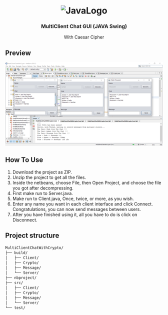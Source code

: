<h1 align="center">
    <img alt="JavaLogo" src="https://logos-marques.com/wp-content/uploads/2021/03/Java-Logo.png" width="128" />
</h1>

<h3 align="center">
  MultiClient Chat GUI (JAVA Swing)
</h3>

<p align="center">With Caesar Cipher</p>

## Preview

![Home Page](Screenshot.png)

## How To Use

1. Download the project as ZIP.
2. Unzip the project to get all the files.
3. Inside the netbeans, choose File, then Open Project, and choose the file you got after decompressing.
4. First make run to Server.java.
5. Make run to Client.java, Once, twice, or more, as you wish.
6. Enter any name you want in each client interface and click Connect. Congratulations, you can now send messages between users.
7. After you have finished using it, all you have to do is click on Disconnect.

## Project structure

```shell
MultiClientChatWithCrypto/          
├── build/                       
│   ├── Client/        
│   ├── Crypto/ 
│   ├── Message/                      
│   └── Server/                 
├── nbproject/                   
├── src/                       
│   ├── Client/        
│   ├── Crypto/ 
│   ├── Message/                      
│   └── Server/             
└── test/                               
```